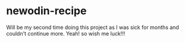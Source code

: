 # newodin-recipe

Will be my second time doing this project as I was sick for months and couldn't continue more. Yeah! so wish me luck!!!